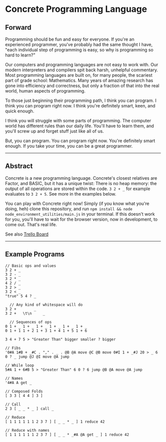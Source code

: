 # Concrete Programming Language

## Forward
Programming should be fun and easy for everyone. If you're an experienced programmer, you've probably had the same thought I have, "each individual step of programming is easy, so why is programming so hard to learn?"

Our computers and programming languages are not easy to work with. Our modern interpreters and compilers spit back harsh, unhelpful commentary. Most programming languages are built on, for many people, the scariest part of grade school: Mathematics. Many years of amazing research has gone into efficiency and correctness, but only a fraction of that into the real world, human aspects of programming.

To those just beginning their programming path, I think you can program. I think you can program right now. I think you're definitely smart, keen, and quick enough.

I think you will struggle with some parts of programming. The computer world has different rules than our daily life. You'll have to learn them, and you'll screw up and forget stuff just like all of us.

But, you can program. You can program right now. You're definitely smart enough. If you take your time, you can be a great programmer.

------------------------

## Abstract

Concrete is a new programming language. Concrete's closest relatives are Factor, and BASIC, but it has a unique twist: There is no heap memory: the output of all operations are stored within the code. `3 2 + _` for example evaluates to `3 2 + 5`. See more in the examples below.

You can play with Concrete right now! Simply (if you know what you're doing, heh) clone this repository, and run `npm install && node node_environment_utilities/main.js` in your terminal. If this doesn't work for you, you'll have to wait for the browser version, now in development, to come out. That's real life.

See also [Trello Board](https://trello.com/b/LjKsfBw4/concrete)

------------------------

## Example Programs
    // Basic ops and values
    3 2 + _
    3 2 - _
    3 2 * _
    4 2 / _
    3 2 > _
    3 2 < _
    "true" 5 4 ? _

      // Any kind of whitespace will do
    3 2 +        _
    3 2 +   \t\n     _

      // Sequences of ops
    0 1 + _ 1 + _ 1 + _ 1 + _ 1 + _ 1 + _
    0 1 + 1 1 + 2 1 + 3 1 + 4 1 + 5 1 + 6

    3 4 + 7 5 > "Greater Than" bigger smaller ? bigger

    // Fibs
    '0#A 1#B + _#C . "," . _ . @B @A move @C @B move 0#I 1 + _#J 20 > _ 6 0 ? _ jump @J @I move @A jump

    // While loop
    5#A 1 + 6#B 5 > "Greater Than" 6 0 ? 6 jump @B @A move @A jump

    // Names
    '4#A A get _

    // Composed Folds
    [ 3 3 [ 4 4 ] 3 ]

    // Call
    2 3 [ _ _ * _ ] call _

    // Reduce
    [ 1 1 1 1 1 1 2 3 7 ] [ _ _ * _ ] 1 reduce 42

    // Reduce with names
    [ 1 1 1 1 1 1 2 3 7 ] [ _ _ * _#A @A get _ ] 1 reduce 42